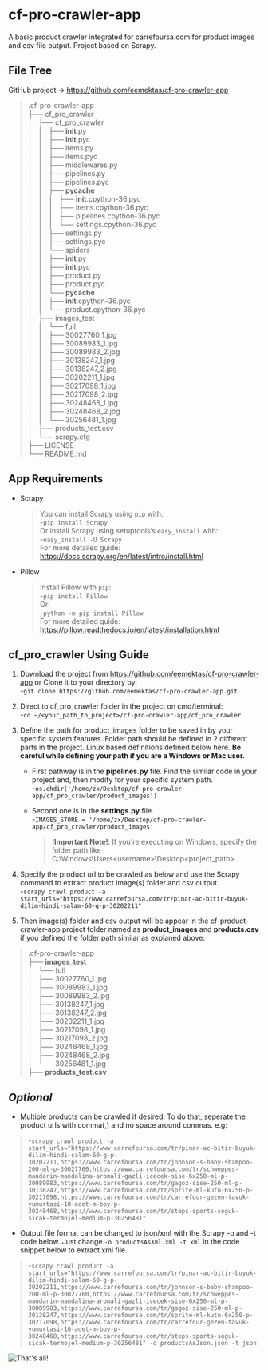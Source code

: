 # cf-pro-crawler-app  

A basic product crawler integrated for carrefoursa.com for product images and csv file output. Project based on Scrapy.  

## File Tree  
GitHub project -> https://github.com/eemektas/cf-pro-crawler-app  
>.cf-pro-crawler-app  
├── cf_pro_crawler  
│   ├── cf_pro_crawler  
│   │   ├── __init__.py  
│   │   ├── __init__.pyc  
│   │   ├── items.py  
│   │   ├── items.pyc  
│   │   ├── middlewares.py  
│   │   ├── pipelines.py  
│   │   ├── pipelines.pyc  
│   │   ├── __pycache__  
│   │   │   ├── __init__.cpython-36.pyc  
│   │   │   ├── items.cpython-36.pyc  
│   │   │   ├── pipelines.cpython-36.pyc  
│   │   │   └── settings.cpython-36.pyc  
│   │   ├── settings.py  
│   │   ├── settings.pyc  
│   │   └── spiders  
│   │       ├── __init__.py  
│   │       ├── __init__.pyc  
│   │       ├── product.py  
│   │       ├── product.pyc  
│   │       └── __pycache__  
│   │           ├── __init__.cpython-36.pyc  
│   │           └── product.cpython-36.pyc  
│   ├── images_test  
│   │   └── full  
│   │       ├── 30027760_1.jpg  
│   │       ├── 30089983_1.jpg  
│   │       ├── 30089983_2.jpg  
│   │       ├── 30138247_1.jpg  
│   │       ├── 30138247_2.jpg  
│   │       ├── 30202211_1.jpg  
│   │       ├── 30217098_1.jpg  
│   │       ├── 30217098_2.jpg  
│   │       ├── 30248468_1.jpg  
│   │       ├── 30248468_2.jpg  
│   │       └── 30256481_1.jpg  
│   ├── products_test.csv  
│   └── scrapy.cfg  
├── LICENSE  
└── README.md  

## App Requirements  

- Scrapy  
	>You can install Scrapy using `pip` with:  
	-`pip install Scrapy`  
	Or install Scrapy using setuptools‘s `easy_install` with:  
	-`easy_install -U Scrapy`  
	For more detailed guide: https://docs.scrapy.org/en/latest/intro/install.html  

- Pillow  
	>Install Pillow with `pip`:  
	-`pip install Pillow`  
	Or:  
	-`python -m pip install Pillow`  
	For more detailed guide: https://pillow.readthedocs.io/en/latest/installation.html  

## cf_pro_crawler Using Guide  

1. Download the project from https://github.com/eemektas/cf-pro-crawler-app or Clone it to your directory by:  
	-`git clone https://github.com/eemektas/cf-pro-crawler-app.git`  

2. Direct to cf_pro_crawler folder in the project on cmd/terminal:  
	-`cd ~/<your_path_to_project>/cf-pro-crawler-app/cf_pro_crawler`  

3. Define the path for product_images folder to be saved in by your specific system features. Folder path should be defined in 2 different parts in the project. Linux based definitions defined below here. **Be careful while defining your path if you are a Windows or Mac user.**  
	- First pathway is in the **pipelines.py** file. Find the similar code in your project and, then modify for your specific system path.  
    		-`os.chdir('/home/zx/Desktop/cf-pro-crawler-app/cf_pro_crawler/product_images')`  
	- Second one is in the **settings.py** file.  
    		-`IMAGES_STORE = '/home/zx/Desktop/cf-pro-crawler-app/cf_pro_crawler/product_images'`  
		  
	  >**!Important Note!**: If you're executing on Windows, specify the folder path like C:\Windows\Users\<username>\Desktop\<project_path>\..  

4. Specify the product url to be crawled as below and use the Scrapy command to extract product image(s) folder and csv output.  
	-`scrapy crawl product -a start_urls="https://www.carrefoursa.com/tr/pinar-ac-bitir-buyuk-dilim-hindi-salam-60-g-p-30202211"`  

5. Then image(s) folder and csv output will be appear in the cf-product-crawler-app project folder named as **product_images** and **products.csv** if you defined the folder path similar as explaned above.  
>.cf-pro-crawler-app  
├── **images_test**  
│   └── full  
│       ├── 30027760_1.jpg  
│       ├── 30089983_1.jpg  
│       ├── 30089983_2.jpg  
│       ├── 30138247_1.jpg  
│       ├── 30138247_2.jpg  
│       ├── 30202211_1.jpg  
│       ├── 30217098_1.jpg  
│       ├── 30217098_2.jpg  
│       ├── 30248468_1.jpg  
│       ├── 30248468_2.jpg  
│       └── 30256481_1.jpg  
├── **products_test.csv**  


## *Optional*   
- Multiple products can be crawled if desired. To do that, seperate the product urls with comma(,) and no space around commas. e.g:  
  
>-`scrapy crawl product -a start_urls="https://www.carrefoursa.com/tr/pinar-ac-bitir-buyuk-dilim-hindi-salam-60-g-p-30202211,https://www.carrefoursa.com/tr/johnson-s-baby-shampoo-200-ml-p-30027760,https://www.carrefoursa.com/tr/schweppes-mandarin-mandalina-aromali-gazli-icecek-sise-6x250-ml-p-30089983,https://www.carrefoursa.com/tr/gagoz-sise-250-ml-p-30138247,https://www.carrefoursa.com/tr/sprite-ml-kutu-6x250-p-30217098,https://www.carrefoursa.com/tr/carrefour-gezen-tavuk-yumurtasi-10-adet-m-boy-p-30248468,https://www.carrefoursa.com/tr/steps-sports-soguk-sicak-termojel-medium-p-30256481"`  

- Output file format can be changed to json/xml with the Scrapy -o and -t code below. Just change `-o productsAsXml.xml -t xml` in the code snippet below to extract xml file.  
  
>-`scrapy crawl product -a start_urls="https://www.carrefoursa.com/tr/pinar-ac-bitir-buyuk-dilim-hindi-salam-60-g-p-30202211,https://www.carrefoursa.com/tr/johnson-s-baby-shampoo-200-ml-p-30027760,https://www.carrefoursa.com/tr/schweppes-mandarin-mandalina-aromali-gazli-icecek-sise-6x250-ml-p-30089983,https://www.carrefoursa.com/tr/gagoz-sise-250-ml-p-30138247,https://www.carrefoursa.com/tr/sprite-ml-kutu-6x250-p-30217098,https://www.carrefoursa.com/tr/carrefour-gezen-tavuk-yumurtasi-10-adet-m-boy-p-30248468,https://www.carrefoursa.com/tr/steps-sports-soguk-sicak-termojel-medium-p-30256481" -o productsAsJson.json -t json`  
  
  
  
![That's all!](https://media.giphy.com/media/26ufhdVy07v00aTxS/giphy.gif)  
